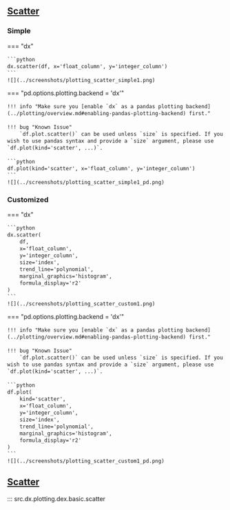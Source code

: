 <!-- --8<-- [start:usage] -->
## [Scatter](../../reference/charts/basic_charts/#src.dx.plotting.dex.basic.scatterplot)

### Simple
=== "dx"

    ```python
    dx.scatter(df, x='float_column', y='integer_column')
    ```
    ![](../screenshots/plotting_scatter_simple1.png)

=== "pd.options.plotting.backend = 'dx'"

    !!! info "Make sure you [enable `dx` as a pandas plotting backend](../plotting/overview.md#enabling-pandas-plotting-backend) first."

    !!! bug "Known Issue"
        `df.plot.scatter()` can be used unless `size` is specified. If you wish to use pandas syntax and provide a `size` argument, please use `df.plot(kind='scatter', ...)`.

    ```python
    df.plot(kind='scatter', x='float_column', y='integer_column')
    ```
    ![](../screenshots/plotting_scatter_simple1_pd.png)
    
### Customized
=== "dx"

    ```python
    dx.scatter(
        df, 
        x='float_column', 
        y='integer_column',
        size='index',
        trend_line='polynomial',
        marginal_graphics='histogram',
        formula_display='r2'
    )
    ```
    ![](../screenshots/plotting_scatter_custom1.png)

=== "pd.options.plotting.backend = 'dx'"

    !!! info "Make sure you [enable `dx` as a pandas plotting backend](../plotting/overview.md#enabling-pandas-plotting-backend) first."

    !!! bug "Known Issue"
        `df.plot.scatter()` can be used unless `size` is specified. If you wish to use pandas syntax and provide a `size` argument, please use `df.plot(kind='scatter', ...)`.

    ```python
    df.plot(
        kind='scatter',
        x='float_column', 
        y='integer_column',
        size='index',
        trend_line='polynomial',
        marginal_graphics='histogram',
        formula_display='r2'
    )
    ```
    ![](../screenshots/plotting_scatter_custom1_pd.png)
<!-- --8<-- [end:usage] -->

<!-- --8<-- [start:ref] -->
## [Scatter](../../../plotting/basic_charts/#scatter)
::: src.dx.plotting.dex.basic.scatter
<!-- --8<-- [end:ref] -->